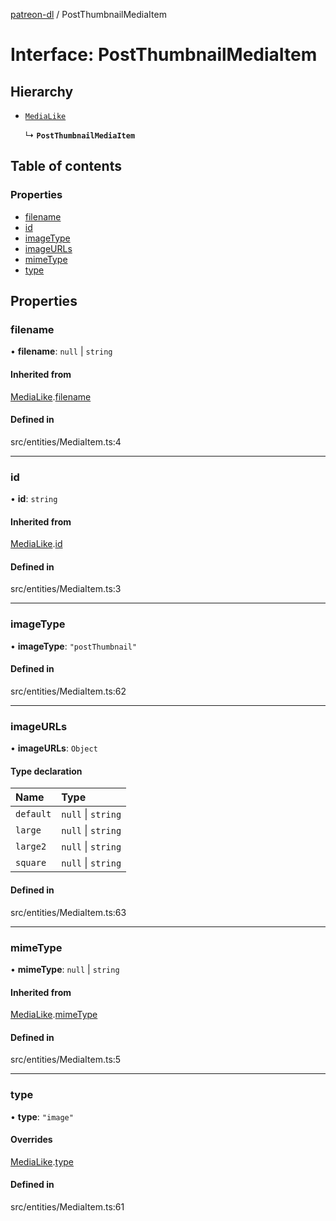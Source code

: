 [patreon-dl](../README.md) / PostThumbnailMediaItem

# Interface: PostThumbnailMediaItem

## Hierarchy

- [`MediaLike`](MediaLike.md)

  ↳ **`PostThumbnailMediaItem`**

## Table of contents

### Properties

- [filename](PostThumbnailMediaItem.md#filename)
- [id](PostThumbnailMediaItem.md#id)
- [imageType](PostThumbnailMediaItem.md#imagetype)
- [imageURLs](PostThumbnailMediaItem.md#imageurls)
- [mimeType](PostThumbnailMediaItem.md#mimetype)
- [type](PostThumbnailMediaItem.md#type)

## Properties

### filename

• **filename**: ``null`` \| `string`

#### Inherited from

[MediaLike](MediaLike.md).[filename](MediaLike.md#filename)

#### Defined in

src/entities/MediaItem.ts:4

___

### id

• **id**: `string`

#### Inherited from

[MediaLike](MediaLike.md).[id](MediaLike.md#id)

#### Defined in

src/entities/MediaItem.ts:3

___

### imageType

• **imageType**: ``"postThumbnail"``

#### Defined in

src/entities/MediaItem.ts:62

___

### imageURLs

• **imageURLs**: `Object`

#### Type declaration

| Name | Type |
| :------ | :------ |
| `default` | ``null`` \| `string` |
| `large` | ``null`` \| `string` |
| `large2` | ``null`` \| `string` |
| `square` | ``null`` \| `string` |

#### Defined in

src/entities/MediaItem.ts:63

___

### mimeType

• **mimeType**: ``null`` \| `string`

#### Inherited from

[MediaLike](MediaLike.md).[mimeType](MediaLike.md#mimetype)

#### Defined in

src/entities/MediaItem.ts:5

___

### type

• **type**: ``"image"``

#### Overrides

[MediaLike](MediaLike.md).[type](MediaLike.md#type)

#### Defined in

src/entities/MediaItem.ts:61
